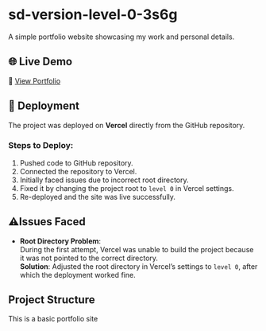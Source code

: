 # sd-version-level-0-3s6g

A simple portfolio website showcasing my work and personal details.

## 🌐 Live Demo

🔗 [View Portfolio](https://sd-version-level-0-3s6g.vercel.app/)

## 🚀 Deployment

The project was deployed on **Vercel** directly from the GitHub repository.

### Steps to Deploy:
1. Pushed code to GitHub repository.
2. Connected the repository to Vercel.
3. Initially faced issues due to incorrect root directory.
4. Fixed it by changing the project root to `level 0` in Vercel settings.
5. Re-deployed and the site was live successfully.

## ⚠Issues Faced

- **Root Directory Problem**:  
  During the first attempt, Vercel was unable to build the project because it was not pointed to the correct directory.  
  **Solution**: Adjusted the root directory in Vercel’s settings to `level 0`, after which the deployment worked fine.

##  Project Structure

This is a basic portfolio site 


